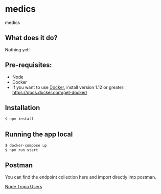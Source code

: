 # medics
medics

## What does it do?
Nothing yet!

## Pre-requisites:
* Node
* Docker
* If you want to use [Docker](https://docs.docker.com/), install version 1.12 or greater: https://docs.docker.com/get-docker/

## Installation

```bash
$ npm install
```

## Running the app local

```bash
$ docker-compose up
$ npm run start
```
## Postman
You can find the endpoint collection here and import directly into postman.

[Node Tropa Users](/utils/Medic_Collection.postman_collection.json)